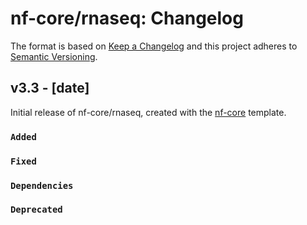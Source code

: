 # nf-core/rnaseq: Changelog

The format is based on [Keep a Changelog](https://keepachangelog.com/en/1.0.0/)
and this project adheres to [Semantic Versioning](https://semver.org/spec/v2.0.0.html).

## v3.3 - [date]

Initial release of nf-core/rnaseq, created with the [nf-core](https://nf-co.re/) template.

### `Added`

### `Fixed`

### `Dependencies`

### `Deprecated`
